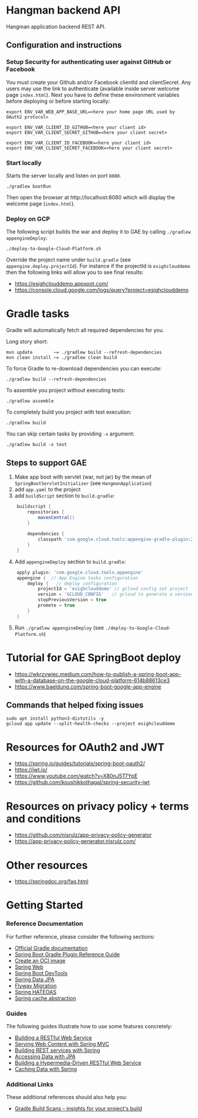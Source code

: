 # Hangman backend API

Hangman application backend REST API.

## Configuration and instructions

### Setup Security for authenticating user against GitHub or Facebook

You must create your Github and/or Facebook clientId and clientSecret. Any users may use the link to authenticate (available inside server welcome page `index.html`).
Next you have to define these environment variables before deploying or before starting locally:

    export ENV_VAR_WEB_APP_BASE_URL=<here your home page URL used by OAuth2 protocol>

    export ENV_VAR_CLIENT_ID_GITHUB=<here your client id>
    export ENV_VAR_CLIENT_SECRET_GITHUB=<here your client secret>

    export ENV_VAR_CLIENT_ID_FACEBOOK=<here your client id>
    export ENV_VAR_CLIENT_SECRET_FACEBOOK=<here your client secret>

### Start locally

Starts the server locally and listen on port `8080`. 

    ./gradlew bootRun

Then open the browser at http://localhost:8080 which will display the welcome page (`index.html`).

### Deploy on GCP

The following script builds the war and deploy it to GAE by calling `./gradlew appengineDeploy`:

    ./deploy-to-Google-Cloud-Platform.sh

Override the project name under `build.gradle` (see `appengine.deploy.projectId`). For instance if the projectId is `esighclouddemo` then the following links
will allow you to see final results:

* https://esighclouddemo.appspot.com/
* https://console.cloud.google.com/logs/query?project=esighclouddemo

# Gradle tasks

Gradle will automatically fetch all required dependencies for you.

Long story short:

    mvn update        ~= ./gradlew build --refresh-dependencies
    mvn clean install ~= ./gradlew clean build

To force Gradle to re-download dependencies you can execute:

    ./gradlew build --refresh-dependencies

To assemble you project without executing tests:

    ./gradlew assemble

To completely build you project with test execution:

    ./gradlew build

You can skip certain tasks by providing `-x` argument:

    ./gradlew build -x test


## Steps to support GAE

1. Make app boot with servlet (war, not jar) by the mean of `SpringBootServletInitializer` (see `HangmanApplication`)
2. add `app.yaml` to the project
3. add `buildScript` section to `build.gradle`:
```groovy
    buildscript {
        repositories {
            mavenCentral()
        }
    
        dependencies {
            classpath 'com.google.cloud.tools:appengine-gradle-plugin:2.2.0'
        }
    }
```
4. Add `appengineDeploy` section to `build.gradle`:
```groovy
    apply plugin: 'com.google.cloud.tools.appengine'
    appengine {  // App Engine tasks configuration
        deploy {   // deploy configuration
            projectId = 'esighclouddemo' // gcloud config set project
            version = 'GCLOUD_CONFIG'   // gcloud to generate a version
            stopPreviousVersion = true
            promote = true
        }
    }
```
5. Run `./gradlew appengineDeploy` (see `./deploy-to-Google-Cloud-Platform.sh`)

# Tutorial for GAE SpringBoot deploy

* https://wkrzywiec.medium.com/how-to-publish-a-spring-boot-app-with-a-database-on-the-google-cloud-platform-614b88613ce3
* https://www.baeldung.com/spring-boot-google-app-engine

## Commands that helped fixing issues

    sudo apt install python3-distutils -y
    gcloud app update --split-health-checks --project esighclouddemo

# Resources for OAuth2 and JWT

* https://spring.io/guides/tutorials/spring-boot-oauth2/
* https://jwt.io/
* https://www.youtube.com/watch?v=X80nJ5T7YpE
* https://github.com/koushikkothagal/spring-security-jwt

# Resources on privacy policy + terms and conditions

* https://github.com/nisrulz/app-privacy-policy-generator
* https://app-privacy-policy-generator.nisrulz.com/

# Other resources

* https://springdoc.org/faq.html

# Getting Started

### Reference Documentation
For further reference, please consider the following sections:

* [Official Gradle documentation](https://docs.gradle.org)
* [Spring Boot Gradle Plugin Reference Guide](https://docs.spring.io/spring-boot/docs/2.4.3/gradle-plugin/reference/html/)
* [Create an OCI image](https://docs.spring.io/spring-boot/docs/2.4.3/gradle-plugin/reference/html/#build-image)
* [Spring Web](https://docs.spring.io/spring-boot/docs/2.4.3/reference/htmlsingle/#boot-features-developing-web-applications)
* [Spring Boot DevTools](https://docs.spring.io/spring-boot/docs/2.4.3/reference/htmlsingle/#using-boot-devtools)
* [Spring Data JPA](https://docs.spring.io/spring-boot/docs/2.4.3/reference/htmlsingle/#boot-features-jpa-and-spring-data)
* [Flyway Migration](https://docs.spring.io/spring-boot/docs/2.4.3/reference/htmlsingle/#howto-execute-flyway-database-migrations-on-startup)
* [Spring HATEOAS](https://docs.spring.io/spring-boot/docs/2.4.3/reference/htmlsingle/#boot-features-spring-hateoas)
* [Spring cache abstraction](https://docs.spring.io/spring-boot/docs/2.4.3/reference/htmlsingle/#boot-features-caching)

### Guides
The following guides illustrate how to use some features concretely:

* [Building a RESTful Web Service](https://spring.io/guides/gs/rest-service/)
* [Serving Web Content with Spring MVC](https://spring.io/guides/gs/serving-web-content/)
* [Building REST services with Spring](https://spring.io/guides/tutorials/bookmarks/)
* [Accessing Data with JPA](https://spring.io/guides/gs/accessing-data-jpa/)
* [Building a Hypermedia-Driven RESTful Web Service](https://spring.io/guides/gs/rest-hateoas/)
* [Caching Data with Spring](https://spring.io/guides/gs/caching/)

### Additional Links
These additional references should also help you:

* [Gradle Build Scans – insights for your project's build](https://scans.gradle.com#gradle)

